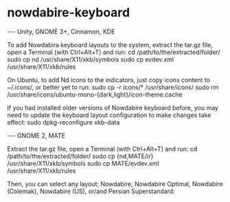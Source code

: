 # nowdabire-keyboard
--- Unity, GNOME 3+, Cinnamon, KDE

To add Nowdabira keyboard layouts to the system, extract the tar.gz file, open a Terminal (with Ctrl+Alt+T) and run:
	cd /path/to/the/extracted/folder/
	sudo cp nd /usr/share/X11/xkb/symbols
	sudo cp evdev.xml /usr/share/X11/xkb/rules

On Ubuntu, to add Nd icons to the indicators, just copy icons content to ~/.icons/, or better yet to run:
	sudo cp -r icons/* /usr/share/icons/
	sudo rm /usr/share/icons/ubuntu-mono-{dark,light}/icon-theme.cache

If you had installed older versions of Nowdabire keyboard before, you may need to update the keyboard
layout configuration to make changes take effect:
	sudo dpkg-reconfigure xkb-data

--- GNOME 2, MATE

Extract the tar.gz file, open a Terminal (with Ctrl+Alt+T) and run:
	cd /path/to/the/extracted/folder/
	sudo cp {nd,MATE/ir} /usr/share/X11/xkb/symbols
	sudo cp MATE/evdev.xml /usr/share/X11/xkb/rules


Then, you can select any layout; Nowdabire, Nowdabire Optimal, Nowdabire (Colemak), Nowdabire (US), or/and Persian Superstandard:

